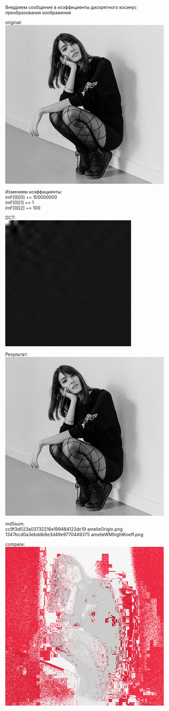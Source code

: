Внедряем сообщение в коэффициенты дискретного косинус преобразования изображения


original:  
![](https://raw.githubusercontent.com/unton3ton/3.14low/main/trivial_DCT_WM/amelieOrigin.png)


Изменяем коэффициенты:  
imF[0][0] += 100000000  
imF[0][1] += 1  
imF[0][2] += 100 


DCT:  
![](https://raw.githubusercontent.com/unton3ton/3.14low/main/trivial_DCT_WM/DCT_crop_hightKoeff.png)


Результат:  
![](https://raw.githubusercontent.com/unton3ton/3.14low/main/trivial_DCT_WM/amelieWMhightKoeff.png)

md5sum:  
cc9f3d023a03732216e199484122dc19  amelieOrigin.png  
1347bcd0a3ebddb8e3d49e9770449375  amelieWMhightKoeff.png


compare:
![](https://raw.githubusercontent.com/unton3ton/3.14low/main/trivial_DCT_WM/diffHK.png)
